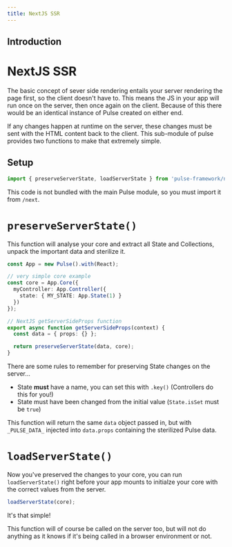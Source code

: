 ```yaml
---
title: NextJS SSR
---
```


## Introduction

# NextJS SSR

The basic concept of sever side rendering entails your server rendering the page first, so the client doesn't have to. This means the JS in your app will run once on the server, then once again on the client. Because of this there would be an identical instance of Pulse created on either end.

If any changes happen at runtime on the server, these changes must be sent with the HTML content back to the client. This sub-module of pulse provides two functions to make that extremely simple.

## Setup

```ts
import { preserveServerState, loadServerState } from 'pulse-framework/next';
```

This code is not bundled with the main Pulse module, so you must import it from `/next`.

# `preserveServerState()`

This function will analyse your core and extract all State and Collections, unpack the important data and sterilize it.

```ts
const App = new Pulse().with(React);

// very simple core example
const core = App.Core({
  myController: App.Controller({
    state: { MY_STATE: App.State(1) }
  })
});

// NextJS getServerSideProps function
export async function getServerSideProps(context) {
  const data = { props: {} };

  return preserveServerState(data, core);
}
```

There are some rules to remember for preserving State changes on the server...

- State **must** have a name, you can set this with `.key()` (Controllers do this for you!)
- State must have been changed from the initial value (`State.isSet` must be `true`)

This function will return the same `data` object passed in, but with `_PULSE_DATA_` injected into `data.props` containing the sterilized Pulse data.

# `loadServerState()`

Now you've preserved the changes to your core, you can run `loadServerState()` right before your app mounts to initialze your core with the correct values from the server.

```ts
loadServerState(core);
```

It's that simple!

This function will of course be called on the server too, but will not do anything as it knows if it's being called in a browser environment or not.
